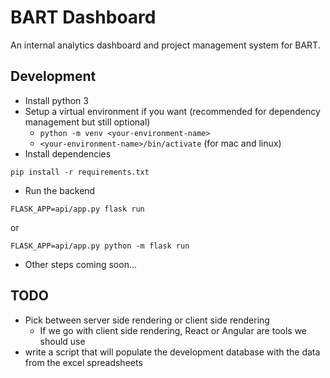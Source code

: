 # BART Dashboard

An internal analytics dashboard and project management system for BART.

## Development
* Install python 3
* Setup a virtual environment if you want (recommended for dependency management but still optional)
    * `python -m venv <your-environment-name>`
    * `<your-environment-name>/bin/activate` (for mac and linux)
* Install dependencies
```
pip install -r requirements.txt
```
* Run the backend
```
FLASK_APP=api/app.py flask run
```
or
```
FLASK_APP=api/app.py python -m flask run
```
* Other steps coming soon...


## TODO
- Pick between server side rendering or client side rendering
    - If we go with client side rendering, React or Angular are tools we should use
- write a script that will populate the development database with the data from the excel spreadsheets
